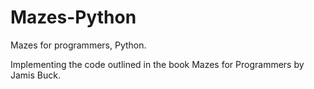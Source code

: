 # Mazes-Python
Mazes for programmers, Python.

Implementing the code outlined in the book Mazes for Programmers by Jamis Buck.
